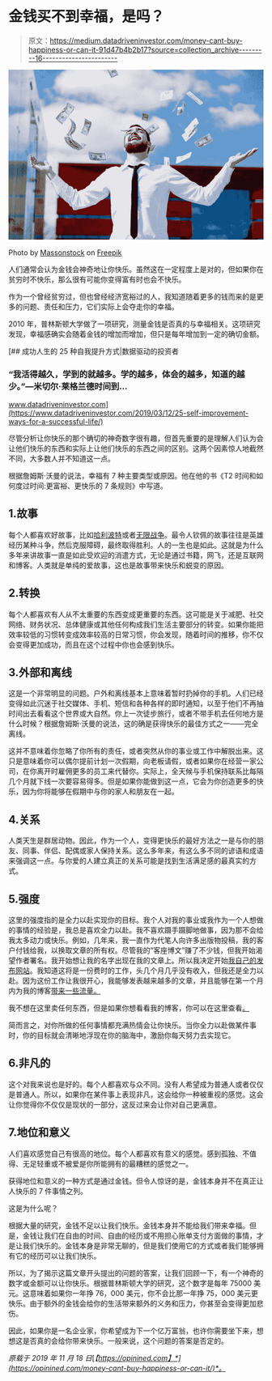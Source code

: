 # 金钱买不到幸福，是吗？

> 原文：<https://medium.datadriveninvestor.com/money-cant-buy-happiness-or-can-it-91d47b4b2b17?source=collection_archive---------16----------------------->

![](img/918231c50646654a5305a9a5dacd7fec.png)

Photo by [Massonstock](https://www.freepik.com/massonstock) on [Freepik](https://www.freepik.com/premium-photo/young-businessman-with-falling-cash-money_4528000.htm#page=3&query=rich+money+happy&position=44)

人们通常会认为金钱会神奇地让你快乐。虽然这在一定程度上是对的，但如果你在贫穷时不快乐，那么很有可能你变得富有时也会不快乐。

作为一个曾经贫穷过，但也曾经经济宽裕过的人，我知道随着更多的钱而来的是更多的问题、责任和压力，它们实际上会夺走你的幸福。

2010 年，普林斯顿大学做了一项研究，测量金钱是否真的与幸福相关。这项研究发现，幸福感确实会随着金钱的增加而增加，但只是每年增加到一定的确切金额。

[](https://www.datadriveninvestor.com/2019/03/12/25-self-improvement-ways-for-a-successful-life/) [## 成功人生的 25 种自我提升方式|数据驱动的投资者

### “我活得越久，学到的就越多。学的越多，体会的越多，知道的越少。”―米切尔·莱格兰德时间到…

www.datadriveninvestor.com](https://www.datadriveninvestor.com/2019/03/12/25-self-improvement-ways-for-a-successful-life/) 

尽管分析让你快乐的那个确切的神奇数字很有趣，但首先重要的是理解人们认为会让他们快乐的东西和实际上让他们快乐的东西之间的区别。这两个因素惊人地截然不同，大多数人并不知道这一点。

根据詹姆斯·沃曼的说法，幸福有 7 种主要类型或原因。他在他的书《T2 时间和如何度过时间:更富裕、更快乐的 7 条规则》中写道。

## 1.故事

每个人都喜欢好故事，比如[哈利波特](https://www.amazon.com/gp/product/B0011AQLZQ/ref=as_li_tl?ie=UTF8&camp=1789&creative=9325&creativeASIN=B0011AQLZQ&linkCode=as2&tag=opinined-20&linkId=aaaca6a7486e84008a122b7d1c4b224b)或者[无限战争](https://www.amazon.com/gp/product/B07CKK1LT3/ref=as_li_tl?ie=UTF8&camp=1789&creative=9325&creativeASIN=B07CKK1LT3&linkCode=as2&tag=opinined-20&linkId=35c469956298415747c801b59e81a79f)。最令人钦佩的故事往往是英雄经历某种斗争，然后克服障碍，最终取得胜利。人的一生也是如此。这就是为什么多年来讲故事一直是如此受欢迎的消遣方式，无论是通过书籍，网飞，还是互联网和博客。人类就是单纯的爱故事，这也是故事带来快乐和蜕变的原因。

## 2.转换

每个人都喜欢有人从不太重要的东西变成更重要的东西。这可能是关于减肥、社交网络、财务状况、总体健康或其他任何构成我们生活主要部分的转变。如果你能把效率较低的习惯转变成效率较高的日常习惯，你会发现，随着时间的推移，你不仅会变得更加成功，而且在这个过程中你也会感到快乐。

## 3.外部和离线

这是一个非常明显的问题。户外和离线基本上意味着暂时扔掉你的手机。人们已经变得如此沉迷于社交媒体、手机、短信和各种各样的即时通知，以至于他们不再抽时间出去看看这个世界或大自然。你上一次徒步旅行，或者不带手机去任何地方是什么时候？根据詹姆斯·沃曼的说法，这的确是获得快乐的最佳方式之一——完全离线。

这并不意味着你忽略了你所有的责任，或者突然从你的事业或工作中解脱出来。这只是意味着你可以偶尔提前计划一次假期，向老板请假，或者如果你在经营一家公司，在你离开时雇佣更多的员工来代替你。实际上，全天候与手机保持联系比每隔几个月就下线一次要容易得多。但是如果你能做到这一点，它会为你创造更多的快乐，因为你将能够在假期中与你的家人和朋友在一起。

## 4.关系

人类天生是群居动物。因此，作为一个人，变得更快乐的最好方法之一是与你的朋友、同事、伴侣、配偶或家人保持关系。这么多年来，有这么多不同的谚语和成语来强调这一点。与你爱的人建立真正的关系可能是找到生活满足感的最真实的方式。

## 5.强度

这里的强度指的是全力以赴实现你的目标。我个人对我的事业或我作为一个人想做的事情的经验是，我总是喜欢全力以赴。我不喜欢蹑手蹑脚地做事，因为那不会给我太多动力或快乐。例如，几年来，我一直作为代笔人向许多出版物投稿，我的客户付钱给我，以换取文章的所有权。尽管我的“客座博文”赚了不少钱，但我开始渴望作者署名。我开始想让我的名字出现在我的文章上。所以我决定开始[我自己的发布网站](https://opinined.com/)。我知道这将是一份费时的工作，头几个月几乎没有收入，但我还是全力以赴。因为这份工作让我很开心，我能够发表越来越多的文章，并且能够在第一个月内为我的博客[带来一些流量。](https://opinined.com/)

我不想在这里卖任何东西，但是如果你想看看我的博客，你可以在这里查看[。](https://opinined.com/)

简而言之，对你所做的任何事情都充满热情会让你快乐。当你全力以赴做某件事时，你的目标就会清晰地浮现在你的脑海中，激励你每天努力去实现它。

## 6.非凡的

这个对我来说也是好的。每个人都喜欢与众不同。没有人希望成为普通人或者仅仅是普通人。所以，如果你在某件事上表现非凡，这会给你一种被重视的感觉。这会让你觉得你不仅仅是现状的一部分，这反过来会让你对自己更满意。

## 7.地位和意义

人们喜欢感觉自己有很高的地位。每个人都喜欢有意义的感觉。感到孤独、不值得、无足轻重或不被爱是你所能拥有的最糟糕的感觉之一。

获得地位和意义的一种方式是通过金钱。但令人惊讶的是，金钱本身并不在真正让人快乐的 7 件事情之列。

这是为什么呢？

根据大量的研究，金钱不足以让我们快乐。金钱本身并不能给我们带来幸福。但是，金钱让我们在自由的时间、自由的经历或不用担心账单支付方面做的事情，才是让我们快乐的。金钱本身是非常无聊的，但是我们使用它的方式或者我们能够拥有它的经历可以让我们快乐。

所以，为了揭示这篇文章开头提出的问题的答案，让我们回顾一下，有一个神奇的数字或金额可以让你快乐。根据普林斯顿大学的研究，这个数字是每年 75000 美元。这意味着如果你一年挣 76，000 美元，你不会比那一年挣 75，000 美元更快乐。由于额外的金钱会给你的生活带来额外的义务和压力，你甚至会变得更加悲伤。

因此，如果你是一名企业家，你希望成为下一个亿万富翁，也许你需要坐下来，想想这是否真的会给你带来快乐。一般来说，这个问题的答案是否定的。

*原载于 2019 年 11 月 18 日*[*【https://opinined.com】*](https://opinined.com/money-cant-buy-happiness-or-can-it/)*。*